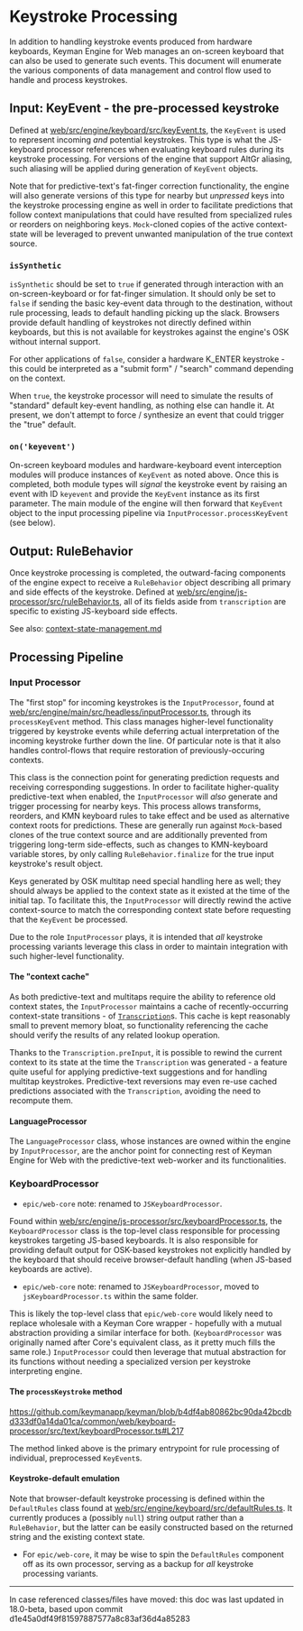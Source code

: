 # Keystroke Processing

In addition to handling keystroke events produced from hardware keyboards, Keyman Engine for Web manages an on-screen keyboard that can also be used to generate such events.  This document will enumerate the various components of data management and control flow used to handle and process keystrokes.

## Input:  KeyEvent - the pre-processed keystroke

Defined at [web/src/engine/keyboard/src/keyEvent.ts](https://github.com/keymanapp/keyman/blob/master/web/src/engine/keyboard/src/keyEvent.ts), the `KeyEvent` is used to represent incoming _and_ potential keystrokes.  This type is what the JS-keyboard processor references when evaluating keyboard rules during its keystroke processing.  For versions of the engine that support AltGr aliasing, such aliasing will be applied during generation of `KeyEvent` objects.

Note that for predictive-text's fat-finger correction functionality, the engine will also generate versions of this type for nearby but _unpressed_ keys into the keystroke processing engine as well in order to facilitate predictions that follow context manipulations that could have resulted from specialized rules or reorders on neighboring keys.  `Mock`-cloned copies of the active context-state will be leveraged to prevent unwanted manipulation of the true context source.

### `isSynthetic`
`isSynthetic` should be set to `true` if generated through interaction with an on-screen-keyboard or for fat-finger simulation.  It should only be set to `false` if sending the basic key-event data through to the destination, without rule processing, leads to default handling picking up the slack.  Browsers provide default handling of keystrokes not directly defined within keyboards, but this is not available for keystrokes against the engine's OSK without internal support.

For other applications of `false`, consider a hardware K_ENTER keystroke - this could be interpreted as a "submit form" / "search" command depending on the context.

When `true`, the keystroke processor will need to simulate the results of "standard" default key-event handling, as nothing else can handle it.  At present, we don't attempt to force / synthesize an event that could trigger the "true" default.

### `on('keyevent')`

On-screen keyboard modules and hardware-keyboard event interception modules will produce instances of `KeyEvent` as noted above.  Once this is completed, both module types will _signal_ the keystroke event by raising an event with ID `keyevent` and provide the `KeyEvent` instance as its first parameter.  The main module of the engine will then forward that `KeyEvent` object to the input processing pipeline via `InputProcessor.processKeyEvent` (see below).

## Output:  RuleBehavior

Once keystroke processing is completed, the outward-facing components of the engine expect to receive a `RuleBehavior` object describing all primary and side effects of the keystroke.  Defined at [web/src/engine/js-processor/src/ruleBehavior.ts](https://github.com/keymanapp/keyman/blob/master/web/src/engine/js-processor/src/ruleBehavior.ts), all of its fields aside from `transcription` are specific to existing JS-keyboard side effects.

See also:  [context-state-management.md](context-state-management.md#js-keyboard-keystroke-processing)

## Processing Pipeline

### Input Processor

The "first stop" for incoming keystrokes is the `InputProcessor`, found at [web/src/engine/main/src/headless/inputProcessor.ts](https://github.com/keymanapp/keyman/blob/master/web/src/engine/main/src/headless/.inputProcessor.ts), through its `processKeyEvent` method.  This class manages higher-level functionality triggered by keystroke events while deferring actual interpretation of the incoming keystroke further down the line.  Of particular note is that it also handles control-flows that require restoration of previously-occuring contexts.

This class is the connection point for generating prediction requests and receiving corresponding suggestions.  In order to facilitate higher-quality predictive-text when enabled, the `InputProcessor` will _also_ generate and trigger processing for nearby keys.  This process allows transforms, reorders, and KMN keyboard rules to take effect and be used as alternative context roots for predictions.  These are generally run against `Mock`-based clones of the true context source and are additionally prevented from triggering long-term side-effects, such as changes to KMN-keyboard variable stores, by only calling `RuleBehavior.finalize` for the true input keystroke's result object.

Keys generated by OSK multitap need special handling here as well; they should always be applied to the context state as it existed at the time of the initial tap.  To facilitate this, the `InputProcessor` will directly rewind the active context-source to match the corresponding context state before requesting that the `KeyEvent` be processed.

Due to the role `InputProcessor` plays, it is intended that _all_ keystroke processing variants leverage this class in order to maintain integration with such higher-level functionality.

#### The "context cache"

As both predictive-text and multitaps require the ability to reference old context states, the `InputProcessor` maintains a cache of recently-occurring context-state transitions - of [`Transcription`](./context-state-management.md#the-transcription---representing-context-state-transitions)s.  This cache is kept reasonably small to prevent memory bloat, so functionality referencing the cache should verify the results of any related lookup operation.

Thanks to the `Transcription.preInput`, it is possible to rewind the current context to its state at the time the `Transcription` was generated - a feature quite useful for applying predictive-text suggestions and for handling multitap keystrokes.  Predictive-text reversions may even re-use cached predictions associated with the `Transcription`, avoiding the need to recompute them.

#### LanguageProcessor

The `LanguageProcessor` class, whose instances are owned within the engine by `InputProcessor`, are the anchor point for connecting rest of Keyman Engine for Web with the predictive-text web-worker and its functionalities.

### KeyboardProcessor
- `epic/web-core` note:  renamed to `JSKeyboardProcessor`.

Found within [web/src/engine/js-processor/src/keyboardProcessor.ts](https://github.com/keymanapp/keyman/blob/master/web/src/engine/js-processor/src/keyboardProcessor.ts), the `KeyboardProcessor` class is the top-level class responsible for processing keystrokes targeting JS-based keyboards.  It is also responsible for providing default output for OSK-based keystrokes not explicitly handled by the keyboard that should receive browser-default handling (when JS-based keyboards are active).
- `epic/web-core` note:  renamed to `JSKeyboardProcessor`, moved to `jsKeyboardProcessor.ts` within the same folder.

This is likely the top-level class that `epic/web-core` would likely need to replace wholesale with a Keyman Core wrapper - hopefully with a mutual abstraction providing a similar interface for both.  (`KeyboardProcessor` was originally named after Core's equivalent class, as it pretty much fills the same role.)  `InputProcessor` could then leverage that mutual abstraction for its functions without needing a specialized version per keystroke interpreting engine.

#### The `processKeystroke` method

https://github.com/keymanapp/keyman/blob/b4df4ab80862bc90da42bcdbd333df0a14da01ca/common/web/keyboard-processor/src/text/keyboardProcessor.ts#L217

The method linked above is the primary entrypoint for rule processing of individual, preprocessed `KeyEvent`s.

#### Keystroke-default emulation

Note that browser-default keystroke processing is defined within the `DefaultRules` class found at [web/src/engine/keyboard/src/defaultRules.ts](https://github.com/keymanapp/keyman/blob/master/web/src/engine/keyboard/src/defaultRules.ts).  It currently produces a (possibly `null`) string output rather than a `RuleBehavior`, but the latter can be easily constructed based on the returned string and the existing context state.
- For `epic/web-core`, it may be wise to spin the `DefaultRules` component off as its own processor, serving as a backup for _all_ keystroke processing variants.

----

In case referenced classes/files have moved:  this doc was last updated in 18.0-beta, based upon commit d1e45a0df49f81597887577a8c83af36d4a85283